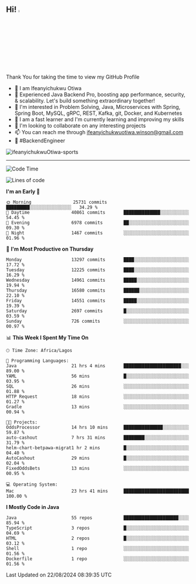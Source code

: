 <!-- BLOG-POST-LIST:START --><!-- BLOG-POST-LIST:END -->

## Hi! <img src="https://media.giphy.com/media/hvRJCLFzcasrR4ia7z/giphy.gif" width="4%"> 

Thank You for taking the time to view my GitHub Profile

- 👋 I am Ifeanyichukwu Otiwa
- 🚀 Experienced Java Backend Pro, boosting app performance, security, & scalability. Let's build something extraordinary together!
- 👀 I'm interested in Problem Solving, Java, Microservices with Spring, Spring Boot, MySQL, gRPC, REST, Kafka, git, Docker, and Kubernetes
- 🌱 I am a fast learner and I'm currently learning and improving my skills
- 💞️ I'm looking to collaborate on any interesting projects
- 📫 You can reach me through ifeanyichukwuotiwa.winson@gmail.com
- 🚀 #BackendEngineer

<p align="left" marginTop="10px"> <img src="https://komarev.com/ghpvc/?username=ifeanyichukwuOtiwa-sports&label=Profile%20views&color=0e75b6&style=for-the-badge" alt="ifeanyichukwuOtiwa-sports" /> </p>

***

<!--START_SECTION:waka-->
![Code Time](http://img.shields.io/badge/Code%20Time-2%2C812%20hrs%2019%20mins-blue)

![Lines of code](https://img.shields.io/badge/From%20Hello%20World%20I%27ve%20Written-18.0%20million%20lines%20of%20code-blue)

**I'm an Early 🐤** 

```text
🌞 Morning                25731 commits       █████████░░░░░░░░░░░░░░░░   34.29 % 
🌆 Daytime                40861 commits       ██████████████░░░░░░░░░░░   54.45 % 
🌃 Evening                6978 commits        ██░░░░░░░░░░░░░░░░░░░░░░░   09.30 % 
🌙 Night                  1467 commits        ░░░░░░░░░░░░░░░░░░░░░░░░░   01.96 % 
```
📅 **I'm Most Productive on Thursday** 

```text
Monday                   13297 commits       ████░░░░░░░░░░░░░░░░░░░░░   17.72 % 
Tuesday                  12225 commits       ████░░░░░░░░░░░░░░░░░░░░░   16.29 % 
Wednesday                14961 commits       █████░░░░░░░░░░░░░░░░░░░░   19.94 % 
Thursday                 16580 commits       ██████░░░░░░░░░░░░░░░░░░░   22.10 % 
Friday                   14551 commits       █████░░░░░░░░░░░░░░░░░░░░   19.39 % 
Saturday                 2697 commits        █░░░░░░░░░░░░░░░░░░░░░░░░   03.59 % 
Sunday                   726 commits         ░░░░░░░░░░░░░░░░░░░░░░░░░   00.97 % 
```


📊 **This Week I Spent My Time On** 

```text
🕑︎ Time Zone: Africa/Lagos

💬 Programming Languages: 
Java                     21 hrs 4 mins       ██████████████████████░░░   89.00 % 
YAML                     56 mins             █░░░░░░░░░░░░░░░░░░░░░░░░   03.95 % 
SQL                      26 mins             ░░░░░░░░░░░░░░░░░░░░░░░░░   01.88 % 
HTTP Request             18 mins             ░░░░░░░░░░░░░░░░░░░░░░░░░   01.27 % 
Gradle                   13 mins             ░░░░░░░░░░░░░░░░░░░░░░░░░   00.94 % 

🐱‍💻 Projects: 
OddsProcessor            14 hrs 10 mins      ███████████████░░░░░░░░░░   59.87 % 
auto-cashout             7 hrs 31 mins       ████████░░░░░░░░░░░░░░░░░   31.79 % 
helm-chart-betpawa-migrat1 hr 2 mins         █░░░░░░░░░░░░░░░░░░░░░░░░   04.40 % 
AutoCashout              29 mins             █░░░░░░░░░░░░░░░░░░░░░░░░   02.04 % 
FixedOddsBets            13 mins             ░░░░░░░░░░░░░░░░░░░░░░░░░   00.95 % 

💻 Operating System: 
Mac                      23 hrs 41 mins      █████████████████████████   100.00 % 
```

**I Mostly Code in Java** 

```text
Java                     55 repos            █████████████████████░░░░   85.94 % 
TypeScript               3 repos             █░░░░░░░░░░░░░░░░░░░░░░░░   04.69 % 
HTML                     2 repos             █░░░░░░░░░░░░░░░░░░░░░░░░   03.12 % 
Shell                    1 repo              ░░░░░░░░░░░░░░░░░░░░░░░░░   01.56 % 
Dockerfile               1 repo              ░░░░░░░░░░░░░░░░░░░░░░░░░   01.56 % 
```




 Last Updated on 22/08/2024 08:39:35 UTC
<!--END_SECTION:waka-->

<!--
<p align="center">
![trophy](https://github-profile-trophy.vercel.app/?username=ifeanyichukwuOtiwa-sports&theme=onedark) (https://github.com/ryo-ma/github-profile-trophy)
</p>
-->

<!---
ifeanyi-otiwa/ifeanyi-otiwa is a ✨ special ✨ repository because its `README.md` (this file) appears on your GitHub profile.
You can click the Preview link to take a look at your changes.
--->
